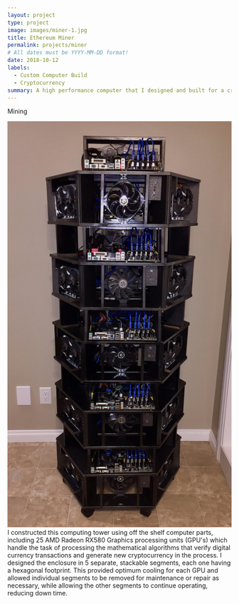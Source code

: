 ```yaml
---
layout: project
type: project
image: images/miner-1.jpg
title: Ethereum Miner
permalink: projects/miner
# All dates must be YYYY-MM-DD format!
date: 2018-10-12
labels:
  - Custom Computer Build
  - Cryptocurrency
summary: A high performance computer that I designed and built for a cryptocurrency mining venture.
---
```


Mining

<div class="ui segment">
 <img class="ui avatar image" src="../images/miner-1.jpg">
  <span>I constructed this computing tower using off the shelf computer parts, including 25 AMD Radeon RX580 Graphics processing units (GPU's) which handle the task of processing the mathematical algorithms that verify digital currency transactions and generate new cryptocurrency in the process.  I designed the enclosure in 5 separate, stackable segments, each one having a hexagonal footprint.  This provided optimum cooling for each GPU and allowed individual segments to be removed for maintenance or repair as necessary, while allowing the other segments to continue operating, reducing down time.</span>


</div>



